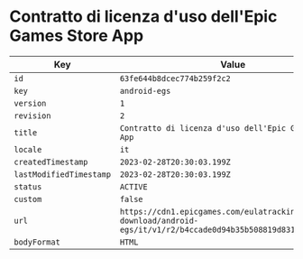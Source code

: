 # Contratto di licenza d'uso dell'Epic Games Store App

| Key | Value |
| --- | ----- |
| `id` | `63fe644b8dcec774b259f2c2` |
| `key` | `android-egs` |
| `version` | `1` |
| `revision` | `2` |
| `title` | `Contratto di licenza d'uso dell'Epic Games Store App` |
| `locale` | `it` |
| `createdTimestamp` | `2023-02-28T20:30:03.199Z` |
| `lastModifiedTimestamp` | `2023-02-28T20:30:03.199Z` |
| `status` | `ACTIVE` |
| `custom` | `false` |
| `url` | `https://cdn1.epicgames.com/eulatracking-download/android-egs/it/v1/r2/b4ccade0d94b35b508819d831d971a0a.pdf` |
| `bodyFormat` | `HTML` |
